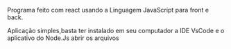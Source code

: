 Programa feito com react usando a Linguagem JavaScript para front e back.

Aplicação simples,basta ter instalado em seu computador a IDE VsCode e o aplicativo do Node.Js abrir os arquivos 
 
